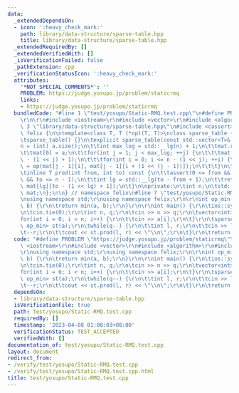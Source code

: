 ```yaml
---
data:
  _extendedDependsOn:
  - icon: ':heavy_check_mark:'
    path: library/data-structure/sparse-table.hpp
    title: library/data-structure/sparse-table.hpp
  _extendedRequiredBy: []
  _extendedVerifiedWith: []
  _isVerificationFailed: false
  _pathExtension: cpp
  _verificationStatusIcon: ':heavy_check_mark:'
  attributes:
    '*NOT_SPECIAL_COMMENTS*': ''
    PROBLEM: https://judge.yosupo.jp/problem/staticrmq
    links:
    - https://judge.yosupo.jp/problem/staticrmq
  bundledCode: "#line 1 \"test/yosupo/Static-RMQ.test.cpp\"\n#define PROBLEM \"https://judge.yosupo.jp/problem/staticrmq\"\
    \r\n\r\n#include <iostream>\r\n#include <vector>\r\n#include <algorithm>\r\n#line\
    \ 3 \"library/data-structure/sparse-table.hpp\"\n#include <cassert>\n\nnamespace\
    \ felix {\n\ntemplate<class T, T (*op)(T, T)>\nclass sparse_table {\npublic:\n\
    \tsparse_table() {}\n\texplicit sparse_table(const std::vector<T>& a) {\n\t\t\
    n = (int) a.size();\n\t\tint max_log = std::__lg(n) + 1;\n\t\tmat.resize(max_log);\n\
    \t\tmat[0] = a;\n\t\tfor(int j = 1; j < max_log; ++j) {\n\t\t\tmat[j].resize(n\
    \ - (1 << j) + 1);\n\t\t\tfor(int i = 0; i <= n - (1 << j); ++i) {\n\t\t\t\tmat[j][i]\
    \ = op(mat[j - 1][i], mat[j - 1][i + (1 << (j - 1))]);\n\t\t\t}\n\t\t}\n\t}\n\n\
    \tinline T prod(int from, int to) const {\n\t\tassert(0 <= from && from <= to\
    \ && to <= n - 1);\n\t\tint lg = std::__lg(to - from + 1);\n\t\treturn op(mat[lg][from],\
    \ mat[lg][to - (1 << lg) + 1]);\n\t}\n\nprivate:\n\tint n;\n\tstd::vector<std::vector<T>>\
    \ mat;\n};\n\n} // namespace felix\n#line 7 \"test/yosupo/Static-RMQ.test.cpp\"\
    \nusing namespace std;\r\nusing namespace felix;\r\n\r\nint op_min(int a, int\
    \ b) {\r\n\treturn min(a, b);\r\n}\r\n\r\nint main() {\r\n\tios::sync_with_stdio(false);\r\
    \n\tcin.tie(0);\r\n\tint n, q;\r\n\tcin >> n >> q;\r\n\tvector<int> a(n);\r\n\t\
    for(int i = 0; i < n; i++) {\r\n\t\tcin >> a[i];\r\n\t}\r\n\tsparse_table<int,\
    \ op_min> st(a);\r\n\twhile(q--) {\r\n\t\tint l, r;\r\n\t\tcin >> l >> r;\r\n\t\
    \t--r;\r\n\t\tcout << st.prod(l, r) << \"\\n\";\r\n\t}\r\n\treturn 0;\r\n}\r\n"
  code: "#define PROBLEM \"https://judge.yosupo.jp/problem/staticrmq\"\r\n\r\n#include\
    \ <iostream>\r\n#include <vector>\r\n#include <algorithm>\r\n#include \"../../library/data-structure/sparse-table.hpp\"\
    \r\nusing namespace std;\r\nusing namespace felix;\r\n\r\nint op_min(int a, int\
    \ b) {\r\n\treturn min(a, b);\r\n}\r\n\r\nint main() {\r\n\tios::sync_with_stdio(false);\r\
    \n\tcin.tie(0);\r\n\tint n, q;\r\n\tcin >> n >> q;\r\n\tvector<int> a(n);\r\n\t\
    for(int i = 0; i < n; i++) {\r\n\t\tcin >> a[i];\r\n\t}\r\n\tsparse_table<int,\
    \ op_min> st(a);\r\n\twhile(q--) {\r\n\t\tint l, r;\r\n\t\tcin >> l >> r;\r\n\t\
    \t--r;\r\n\t\tcout << st.prod(l, r) << \"\\n\";\r\n\t}\r\n\treturn 0;\r\n}\r\n"
  dependsOn:
  - library/data-structure/sparse-table.hpp
  isVerificationFile: true
  path: test/yosupo/Static-RMQ.test.cpp
  requiredBy: []
  timestamp: '2023-04-08 01:08:03+08:00'
  verificationStatus: TEST_ACCEPTED
  verifiedWith: []
documentation_of: test/yosupo/Static-RMQ.test.cpp
layout: document
redirect_from:
- /verify/test/yosupo/Static-RMQ.test.cpp
- /verify/test/yosupo/Static-RMQ.test.cpp.html
title: test/yosupo/Static-RMQ.test.cpp
---
```

